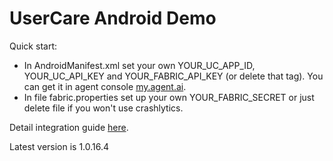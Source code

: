 UserCare Android Demo
===========

Quick start:
* In AndroidManifest.xml set your own YOUR_UC_APP_ID, YOUR_UC_API_KEY and YOUR_FABRIC_API_KEY (or delete that tag). 
You can get it in agent console [my.agent.ai](https://my.agent.ai).
* In file fabric.properties set up your own YOUR_FABRIC_SECRET or just delete file if you won't use crashlytics.

Detail integration guide [here](https://doc.agent.ai/developer/android).

Latest version is 1.0.16.4